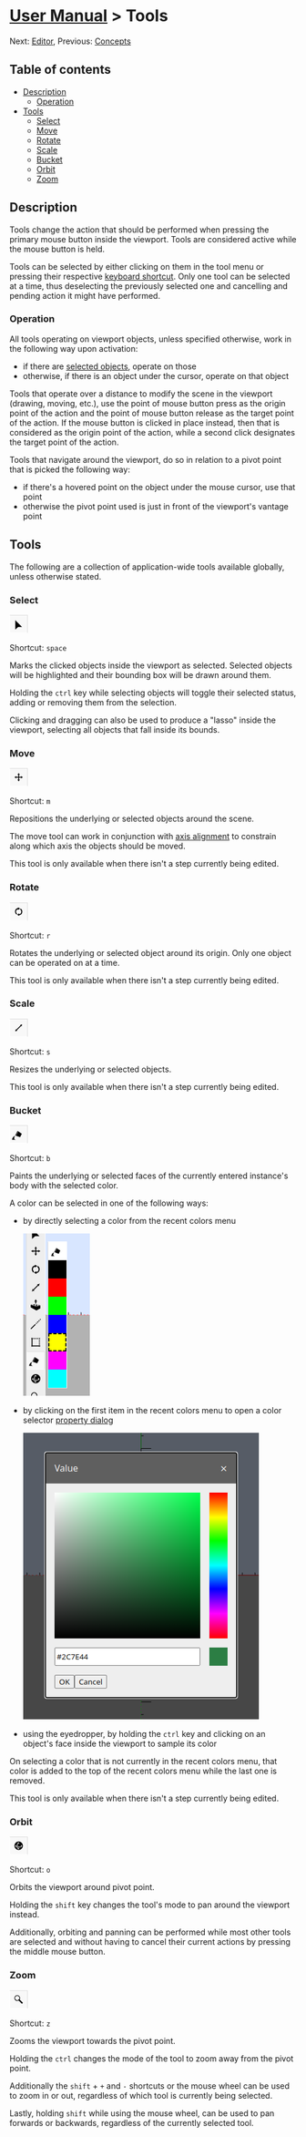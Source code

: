 # [User Manual](README.md) > Tools

Next: [Editor](editor.md),
Previous: [Concepts](concepts.md)


## Table of contents
- [Description](#description)
  - [Operation](#operation)
- [Tools](#tools)
  - [Select](#select)
  - [Move](#move)
  - [Rotate](#rotate)
  - [Scale](#scale)
  - [Bucket](#bucket)
  - [Orbit](#orbit)
  - [Zoom](#zoom)

## Description
Tools change the action that should be performed when pressing the primary mouse button inside the viewport. Tools are considered active while the mouse button is held.

Tools can be selected by either clicking on them in the tool menu or pressing their respective [keyboard shortcut](editor.md#keyboard-shortcuts). Only one tool can be selected at a time, thus deselecting the previously selected one and cancelling and pending action it might have performed.

### Operation
All tools operating on viewport objects, unless specified otherwise, work in the following way upon activation:
- if there are [selected objects](#select), operate on those
- otherwise, if there is an object under the cursor, operate on that object

Tools that operate over a distance to modify the scene in the viewport (drawing, moving, etc.), use the point of mouse button press as the origin point of the action and the point of mouse button release as the target point of the action. If the mouse button is clicked in place instead, then that is considered as the origin point of the action, while a second click designates the target point of the action.

Tools that navigate around the viewport, do so in relation to a pivot point that is picked the following way:
- if there's a hovered point on the object under the mouse cursor, use that point
- otherwise the pivot point used is just in front of the viewport's vantage point

## Tools
The following are a collection of application-wide tools available globally, unless otherwise stated.

### Select
![Select tool icon](images/select-tool.png)

Shortcut: `space`

Marks the clicked objects inside the viewport as selected. Selected objects will be highlighted and their bounding box will be drawn around them.

Holding the `ctrl` key while selecting objects will toggle their selected status, adding or removing them from the selection.

Clicking and dragging can also be used to produce a "lasso" inside the viewport, selecting all objects that fall inside its bounds.

### Move
![Move tool icon](images/move-tool.png)

Shortcut: `m`

Repositions the underlying or selected objects around the scene.

The move tool can work in conjunction with [axis alignment](editor.md#axis-alignment) to constrain along which axis the objects should be moved.

This tool is only available when there isn't a step currently being edited.

### Rotate
![Rotate tool icon](images/rotate-tool.png)

Shortcut: `r`

Rotates the underlying or selected object around its origin. Only one object can be operated on at a time.

This tool is only available when there isn't a step currently being edited.

### Scale
![Scale tool icon](images/scale-tool.png)

Shortcut: `s`

Resizes the underlying or selected objects.

This tool is only available when there isn't a step currently being edited.

### Bucket
![Bucket tool icon](images/bucket-tool.png)

Shortcut: `b`

Paints the underlying or selected faces of the currently entered instance's body with the selected color.


A color can be selected in one of the following ways:
- by directly selecting a color from the recent colors menu

  ![Recent colors menu](images/colors.png)
- by clicking on the first item in the recent colors menu to open a color selector [property dialog](editor.md#property-dialog)

  ![Color picker](images/color-picker.png)
- using the eyedropper, by holding the `ctrl` key and clicking on an object's face inside the viewport to sample its color


On selecting a color that is not currently in the recent colors menu, that color is added to the top of the recent colors menu while the last one is removed.

This tool is only available when there isn't a step currently being edited.

### Orbit
![Orbit tool icon](images/orbit-tool.png)

Shortcut: `o`

Orbits the viewport around pivot point.

Holding the `shift` key changes the tool's mode to pan around the viewport instead.

Additionally, orbiting and panning can be performed while most other tools are selected and without having to cancel their current actions by pressing the middle mouse button.

### Zoom
![Zoom tool icon](images/zoom-tool.png)

Shortcut: `z`

Zooms the viewport towards the pivot point.

Holding the `ctrl` changes the mode of the tool to zoom away from the pivot point.

Additionally the `shift` + `+` and `-` shortcuts or the mouse wheel can be used to zoom in or out, regardless of which tool is currently being selected.

Lastly, holding `shift` while using the mouse wheel, can be used to pan forwards or backwards, regardless of the currently selected tool.
